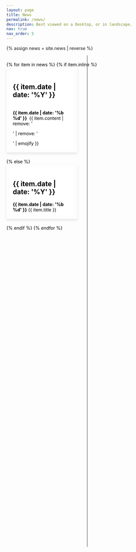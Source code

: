 ```yaml
---
layout: page
title: News
permalink: /news/
description: Best viewed on a Desktop, or in landscape.
nav: true
nav_order: 5
---
```


<style>
#news-timeline {
    color: black;
    position: relative;
    width: 100%;
    min-height: 1500px; /* Ensure container has a minimum height */
    padding: 20px 0;
}

#news-timeline,
#news-timeline * { /* Targets #news-timeline and all its child elements */
    color: black; /* Sets text color to black */
}


.timeline-spine {
    color: rgba(100, 100, 100, 0.75);
    position: absolute;
    left: 50%;
    top: 0;
    bottom: 0;
    width: 2px;
    background-color: rgba(100, 100, 100, 0.75);
    z-index: 1; /* Ensure it's above connecting lines */
}

.news-item {
    color: rgba(50, 50, 50, 0.5);
    position: relative;
    width: 40%;
    margin-bottom: 20px;
    padding: 10px;
    box-shadow: 0 4px 8px rgba(0,0,0,0.1);
}

.news-left, .news-right {
    color: rgba(50, 50, 50, 0.5);
    clear: both;
}

.news-left::before, .news-right::before {
    content: '';
    position: absolute;
    top: 50%;
    width: 25%; /* Adjust if needed */
    height: 2px;
    background-color: #333;
    z-index: 0;
}

.news-left::before {
    left: 100%;
}

.news-right::before {
    right: 100%;
}

.news-left {
    float: left;
    margin-right: 10%;
}

.news-right {
    float: right;
    margin-left: 10%;
}

.news-content {
    background-color: #fff;
    padding: 10px;
}
.content-full {
    display: none; /* Initially hidden */
}

.expand-arrow {
    cursor: pointer;
    color: black; /* Arrow color, ensure it's visible against the background */
    text-align: center; /* Center the arrow below the content */
}

/* Styles when content is expanded */
.expanded .content-full {
    display: block; /* Show full content */
}

.expanded .expand-arrow {
    transform: rotate(180deg); /* Flip arrow to indicate collapsibility */
}
</style>

{% assign news = site.news | reverse %}

<div id="news-timeline">
    <div class="timeline-spine"></div> <!-- Central spine of the timeline -->
    <!-- Placeholder loop: Replace with your template engine's loop syntax -->
    {% for item in news %}
    {% if item.inline %}
    <div class="news-item" data-year="{{ item.date | date: '%Y' }}">
        <div class="news-content">
        <h2> {{ item.date | date: '%Y' }} </h2> <br>
        <b> {{ item.date | date: '%b %d' }} </b>&nbsp;{{ item.content | remove: '<p>' | remove: '</p>' | emojify }}
        </div>
    </div>
     {% else %}
     <div class="news-item" data-year="{{ item.date | date: '%Y' }}">
        <div class="news-content">
            <h2>{{ item.date | date: '%Y' }}</h2>
            <!-- The content before the delimiter goes here -->
            <div class="content-preview"><b>{{ item.date | date: '%b %d' }}</b>&nbsp;{{ item.title }}</div>
            <!-- Hidden part of the content -->
            <div class="content-full" style="display: none;">{{ item.content | remove: '<p>' | remove: '</p>' | emojify }}</div>
            <!-- Clickable arrow for expanding -->
            <div class="expand-arrow"><i class="fa-solid fa-chevron-down"></i></div>
        </div>
    </div>
     {% endif %}
    {% endfor %}
</div>

<script type='text/javascript'>
    document.addEventListener("DOMContentLoaded", function() {
    const timelineSpine = document.querySelector('.timeline-spine');
    // Event delegation on the #news-timeline for dynamic content
    document.getElementById('news-timeline').addEventListener('click', function(event) {
        // Check if the clicked element is the expand-arrow or its descendant
        if (event.target.closest('.expand-arrow')) {
            // Find the .content-full sibling of the clicked arrow
            const newsContent = event.target.closest('.news-content');
            const contentFull = newsContent.querySelector('.content-full');
            const contentPrev = newsContent.querySelector('.content-preview');
            const expandArrow = event.target.closest('.expand-arrow');
            let icon = expandArrow.querySelector('i');
            let InitnewBlockHeight = contentFull.offsetHeight;

            // var year = parseInt(item.getAttribute('data-year'), 10);
            // if(year % 2 === 0) {

            // }
            // Toggle visibility based on the current display style
            if (contentFull.style.display === 'none' || contentFull.style.display === '') {
                contentFull.style.display = 'block'; // Show the full content
                icon.className = 'fa-solid fa-chevron-up';// Optional: change the arrow direction
            } else {
                contentFull.style.display = 'none'; // Hide the full content
                icon.className = 'fa-solid fa-chevron-down';
            }
            // Adjust the timeline spine height
            let newBlockHeight = contentFull.offsetHeight;
            console.log('InitFullHeight:', InitnewBlockHeight, 'SmallHeight:', contentPrev.offsetHeight, 'FullHeight:', contentFull.offsetHeight);
            timelineSpine.style.height = (timelineSpine.style.height + 50 + newBlockHeight) + 'px'; // +20 for a little extra space
        }
    });

    const newsItems = document.querySelectorAll('.news-item');
    let maxHeight = 0;

    newsItems.forEach(item => {
        var year = parseInt(item.getAttribute('data-year'), 10);
        if(year % 2 === 0) {
            // Even year, goes to the left
            item.classList.add('news-left');
        } else {
            // Odd year, goes to the right
            item.classList.add('news-right');
        }
    });

    newsItems.forEach(function(item) {
        // Calculate the bottom position of each news item
        let itemBottom = item.offsetTop + item.offsetHeight;
        if (itemBottom > maxHeight) {
            maxHeight = itemBottom;
        }
    });

    // Adjust the timeline spine height
    timelineSpine.style.height = (maxHeight + 50) + 'px'; // +20 for a little extra space

});
</script>
